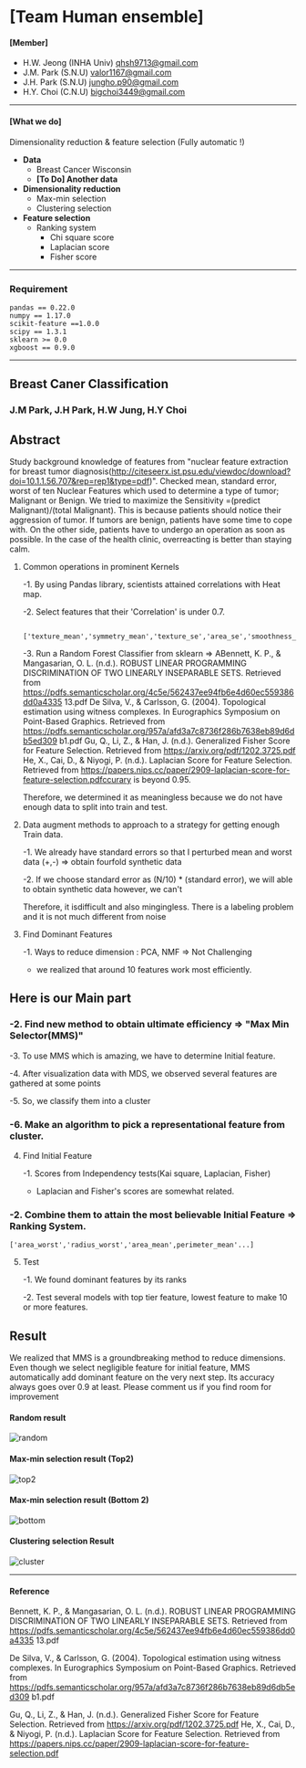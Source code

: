 # [Team Human ensemble]

#### [Member]

- H.W. Jeong (INHA Univ) qhsh9713@gmail.com
- J.M. Park (S.N.U) valor1167@gmail.com
- J.H. Park (S.N.U) jungho.p90@gmail.com
- H.Y. Choi (C.N.U) bigchoi3449@gmail.com

----

#### [What we do]

Dimensionality reduction & feature selection (Fully automatic !)

- **Data**
  - Breast Cancer Wisconsin
  - **[To Do] Another data**
- **Dimensionality reduction**
  - Max-min selection
  - Clustering selection
- **Feature selection**
  - Ranking system
    - Chi square score
    - Laplacian score
    - Fisher score

---

### Requirement

```
pandas == 0.22.0
numpy == 1.17.0
scikit-feature ==1.0.0
scipy == 1.3.1
sklearn >= 0.0
xgboost == 0.9.0

```

---

## Breast Caner Classification

### J.M Park, J.H Park, H.W Jung, H.Y Choi


## Abstract


Study background knowledge of features from "nuclear feature extraction for breast tumor diagnosis(http://citeseerx.ist.psu.edu/viewdoc/download?doi=10.1.1.56.707&rep=rep1&type=pdf)". Checked mean, standard error, worst of ten Nuclear Features which used to determine a type of tumor; Malignant or Benign. We tried to maximize the  Sensitivity =(predict Malignant)/(total Malignant). This is because patients should notice their aggression of tumor. If tumors are benign, patients have some time to cope with. On the other side, patients have to undergo an operation as soon as possible. In the case of the health clinic, overreacting is better than staying calm. 

1. Common operations in prominent Kernels

   -1. By using Pandas library, scientists attained correlations with Heat map.

   -2. Select features that their 'Correlation' is under 0.7. 

  		['texture_mean','symmetry_mean','texture_se','area_se','smoothness_se'...]

   -3. Run a Random Forest Classifier from sklearn => ABennett, K. P., &amp; Mangasarian, O. L. (n.d.). ROBUST LINEAR PROGRAMMING
DISCRIMINATION OF TWO LINEARLY INSEPARABLE SETS. Retrieved from
https://pdfs.semanticscholar.org/4c5e/562437ee94fb6e4d60ec559386dd0a4335
13.pdf
De Silva, V., &amp; Carlsson, G. (2004). Topological estimation using witness complexes.
In Eurographics Symposium on Point-Based Graphics. Retrieved from
https://pdfs.semanticscholar.org/957a/afd3a7c8736f286b7638eb89d6db5ed309
b1.pdf
Gu, Q., Li, Z., &amp; Han, J. (n.d.). Generalized Fisher Score for Feature Selection.
Retrieved from https://arxiv.org/pdf/1202.3725.pdf
He, X., Cai, D., &amp; Niyogi, P. (n.d.). Laplacian Score for Feature Selection. Retrieved
from https://papers.nips.cc/paper/2909-laplacian-score-for-feature-selection.pdfccurary is beyond 0.95.  

   Therefore, we determined it as meaningless because we do not have enough data to split into train and test.

2. Data augment methods to approach to a strategy for getting enough Train data.

   -1. We already have standard errors so that I perturbed mean and worst data (+,-) => obtain fourfold synthetic data

   -2. If we choose standard error as (N/10) * (standard error), we will able to obtain synthetic data however, we can't 

   Therefore, it isdifficult and also mingingless. There is a labeling problem and it is not much different from noise 

3. Find Dominant Features 

   -1. Ways to reduce dimension : PCA, NMF => Not Challenging

    * we realized that around 10 features work most efficiently.
   
 ## Here is our Main part

###   -2. Find new method to obtain ultimate efficiency => "Max Min Selector(MMS)"

   -3. To use MMS which is amazing, we have to determine Initial feature.

   -4. After visualization data with MDS, we observed several features are gathered at some points

   -5. So, we classify them into a cluster 

###   -6. Make an algorithm to pick a representational feature from cluster.

4. Find Initial Feature 

   -1. Scores from Independency tests(Kai square, Laplacian, Fisher)

     * Laplacian and Fisher's scores are somewhat related.

###   -2. Combine them to attain the most believable Initial Feature => Ranking System.

    ['area_worst','radius_worst','area_mean',perimeter_mean'...]

5. Test

   -1. We found dominant features by its ranks 

   -2. Test several models with top tier feature, lowest feature to make 10 or more features.  

## Result

We realized that MMS is a groundbreaking method to reduce dimensions. Even though we select negligible feature for initial feature, MMS automatically add dominant feature on the very next step. Its accuracy always goes over 0.9 at least. Please comment us if you find room for improvement

#### Random result

![random](./result/figure/random.png)

#### Max-min selection result (Top2)

![top2](./result/figure/top2.png)

#### Max-min selection result (Bottom 2)

![bottom](./result/figure/bottom.png)

#### Clustering selection Result

![cluster](./result/figure/cluster.png)

----



#### Reference

Bennett, K. P., &amp; Mangasarian, O. L. (n.d.). ROBUST LINEAR PROGRAMMING DISCRIMINATION OF TWO LINEARLY INSEPARABLE SETS. Retrieved from https://pdfs.semanticscholar.org/4c5e/562437ee94fb6e4d60ec559386dd0a4335 13.pdf

De Silva, V., &amp; Carlsson, G. (2004). Topological estimation using witness complexes. In Eurographics Symposium on Point-Based Graphics. Retrieved from https://pdfs.semanticscholar.org/957a/afd3a7c8736f286b7638eb89d6db5ed309 b1.pdf

Gu, Q., Li, Z., &amp; Han, J. (n.d.). Generalized Fisher Score for Feature Selection. Retrieved from https://arxiv.org/pdf/1202.3725.pdf He, X., Cai, D., &amp; Niyogi, P. (n.d.). Laplacian Score for Feature Selection. Retrieved from https://papers.nips.cc/paper/2909-laplacian-score-for-feature-selection.pdf
